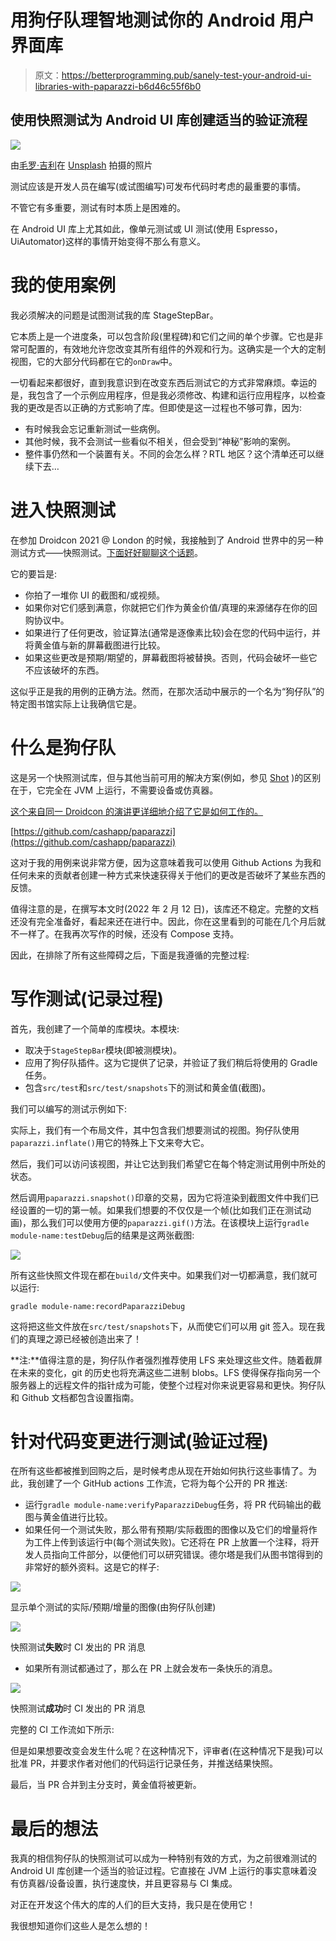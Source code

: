 # 用狗仔队理智地测试你的 Android 用户界面库

> 原文：<https://betterprogramming.pub/sanely-test-your-android-ui-libraries-with-paparazzi-b6d46c55f6b0>

## 使用快照测试为 Android UI 库创建适当的验证流程

![](img/0bc34a3e629a5376b9208a1f67b37828.png)

由[毛罗·吉利](https://unsplash.com/@maurogigliphoto?utm_source=medium&utm_medium=referral)在 [Unsplash](https://unsplash.com?utm_source=medium&utm_medium=referral) 拍摄的照片

测试应该是开发人员在编写(或试图编写)可发布代码时考虑的最重要的事情。

不管它有多重要，测试有时本质上是困难的。

在 Android UI 库上尤其如此，像单元测试或 UI 测试(使用 Espressο，UiAutomator)这样的事情开始变得不那么有意义。

# 我的使用案例

我必须解决的问题是试图测试我的库 StageStepBar。

它本质上是一个进度条，可以包含阶段(里程碑)和它们之间的单个步骤。它也是非常可配置的，有效地允许您改变其所有组件的外观和行为。这确实是一个大的定制视图，它的大部分代码都在它的`onDraw`中。

一切看起来都很好，直到我意识到在改变东西后测试它的方式非常麻烦。幸运的是，我包含了一个示例应用程序，但是我必须修改、构建和运行应用程序，以检查我的更改是否以正确的方式影响了库。但即使是这一过程也不够可靠，因为:

*   有时候我会忘记重新测试一些病例。
*   其他时候，我不会测试一些看似不相关，但会受到“神秘”影响的案例。
*   整件事仍然和一个装置有关。不同的会怎么样？RTL 地区？这个清单还可以继续下去…

# 进入快照测试

在参加 Droidcon 2021 @ London 的时候，我接触到了 Android 世界中的另一种测试方式——快照测试。[下面好好聊聊这个话题](https://www.droidcon.com/2021/11/17/an-introduction-to-effective-snapshot-testing-on-android-2/)。

它的要旨是:

*   你拍了一堆你 UI 的截图和/或视频。
*   如果你对它们感到满意，你就把它们作为黄金价值/真理的来源储存在你的回购协议中。
*   如果进行了任何更改，验证算法(通常是逐像素比较)会在您的代码中运行，并将黄金值与新的屏幕截图进行比较。
*   如果这些更改是预期/期望的，屏幕截图将被替换。否则，代码会破坏一些它不应该破坏的东西。

这似乎正是我的用例的正确方法。然而，在那次活动中展示的一个名为“狗仔队”的特定图书馆实际上让我确信它是。

# 什么是狗仔队

这是另一个快照测试库，但与其他当前可用的解决方案(例如，参见 [Shot](https://github.com/pedrovgs/Shot) )的区别在于，它完全在 JVM 上运行，不需要设备或仿真器。

[这个来自同一 Droidcon 的演讲更详细地介绍了它是如何工作的。](https://www.droidcon.com/2021/11/17/keeping-your-pixels-perfect-paparazzi-1-0-2/)

[https://github.com/cashapp/paparazzi](https://github.com/cashapp/paparazzi)

这对于我的用例来说非常方便，因为这意味着我可以使用 Github Actions 为我和任何未来的贡献者创建一种方式来快速获得关于他们的更改是否破坏了某些东西的反馈。

值得注意的是，在撰写本文时(2022 年 2 月 12 日)，该库还不稳定。完整的文档还没有完全准备好，看起来还在进行中。因此，你在这里看到的可能在几个月后就不一样了。在我再次写作的时候，还没有 Compose 支持。

因此，在排除了所有这些障碍之后，下面是我遵循的完整过程:

# **写作测试(记录过程)**

首先，我创建了一个简单的库模块。本模块:

*   取决于`StageStepBar`模块(即被测模块)。
*   应用了狗仔队插件。这为它提供了记录，并验证了我们稍后将使用的 Gradle 任务。
*   包含`src/test`和`src/test/snapshots`下的测试和黄金值(截图)。

我们可以编写的测试示例如下:

实际上，我们有一个布局文件，其中包含我们想要测试的视图。狗仔队使用`paparazzi.inflate()`用它的特殊上下文来夸大它。

然后，我们可以访问该视图，并让它达到我们希望它在每个特定测试用例中所处的状态。

然后调用`paparazzi.snapshot()`印章的交易，因为它将渲染到截图文件中我们已经设置的一切的第一帧。如果我们想要的不仅仅是一个帧(比如我们正在测试动画)，那么我们可以使用方便的`paparazzi.gif()`方法。在该模块上运行`gradle module-name:testDebug`后的结果是这两张截图:

![](img/3b82d5565aaf4ab33df783b07f56e7cb.png)

所有这些快照文件现在都在`build/`文件夹中。如果我们对一切都满意，我们就可以运行:

```
gradle module-name:recordPaparazziDebug
```

这将把这些文件放在`src/test/snapshots`下，从而使它们可以用 git 签入。现在我们的真理之源已经被创造出来了！

**注:**值得注意的是，狗仔队作者强烈推荐使用 LFS 来处理这些文件。随着截屏在未来的变化，git 的历史也将充满这些二进制 blobs。LFS 使得保存指向另一个服务器上的远程文件的指针成为可能，使整个过程对你来说更容易和更快。狗仔队和 Github 文档都包含设置指南。

# 针对代码变更进行测试(验证过程)

在所有这些都被推到回购之后，是时候考虑从现在开始如何执行这些事情了。为此，我创建了一个 GitHub actions 工作流，它将为每个公开的 PR 推送:

*   运行`gradle module-name:verifyPaparazziDebug`任务，将 PR 代码输出的截图与黄金值进行比较。
*   如果任何一个测试失败，那么带有预期/实际截图的图像以及它们的增量将作为工件上传到该运行中(每个测试失败)。它还将在 PR 上放置一个注释，将开发人员指向工件部分，以便他们可以研究错误。德尔塔是我们从图书馆得到的非常好的额外资料。这是它的样子:

![](img/771fb5f95ccfb5a521f5987e1053d29d.png)

显示单个测试的实际/预期/增量的图像(由狗仔队创建)

![](img/23fd35cad935e86e4da6ee72b8503717.png)

快照测试**失败**时 CI 发出的 PR 消息

*   如果所有测试都通过了，那么在 PR 上就会发布一条快乐的消息。

![](img/f7a4b2c24dbb43586a84555ed70018ce.png)

快照测试**成功**时 CI 发出的 PR 消息

完整的 CI 工作流如下所示:

但是如果想要改变会发生什么呢？在这种情况下，评审者(在这种情况下是我)可以批准 PR，并要求作者对他们的代码运行记录任务，并推送结果快照。

最后，当 PR 合并到主分支时，黄金值将被更新。

# 最后的想法

我真的相信狗仔队的快照测试可以成为一种特别有效的方式，为之前很难测试的 Android UI 库创建一个适当的验证过程。它直接在 JVM 上运行的事实意味着没有仿真器/设备设置，执行速度快，并且更容易与 CI 集成。

对正在开发这个伟大的库的人们的巨大支持，我只是在使用它！

我很想知道你们这些人是怎么想的！